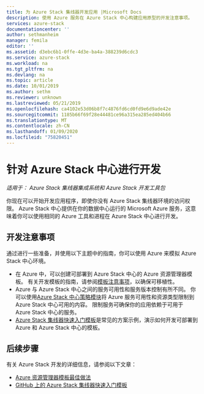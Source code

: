 ```yaml
---
title: 为 Azure Stack 集线器开发应用 |Microsoft Docs
description: 使用 Azure 服务在 Azure Stack 中心构建应用原型的开发注意事项。
services: azure-stack
documentationcenter: ''
author: sethmanheim
manager: femila
editor: ''
ms.assetid: d3ebc6b1-0ffe-4d3e-ba4a-388239d6cdc3
ms.service: azure-stack
ms.workload: na
ms.tgt_pltfrm: na
ms.devlang: na
ms.topic: article
ms.date: 10/01/2019
ms.author: sethm
ms.reviewer: unknown
ms.lastreviewed: 05/21/2019
ms.openlocfilehash: ca4102e53d06b8f7c4876fd6cd0fd9e6d9ade42e
ms.sourcegitcommit: 1185b66f69f28e44481ce96a315ea285ed404b66
ms.translationtype: MT
ms.contentlocale: zh-CN
ms.lasthandoff: 01/09/2020
ms.locfileid: "75820451"
---
```

# <a name="develop-for-azure-stack-hub"></a>针对 Azure Stack 中心进行开发

*适用于： Azure Stack 集线器集成系统和 Azure Stack 开发工具包*

你现在可以开始开发应用程序，即使你没有 Azure Stack 集线器环境的访问权限。 Azure Stack 中心提供在你的数据中心运行的 Microsoft Azure 服务，这意味着你可以使用相同的 Azure 工具和进程在 Azure Stack 中心进行开发。

## <a name="development-considerations"></a>开发注意事项

通过进行一些准备，并使用以下主题中的指南，你可以使用 Azure 来模拟 Azure Stack 中心环境。

* 在 Azure 中，可以创建可部署到 Azure Stack 中心的 Azure 资源管理器模板。 有关开发模板的指南，请参阅[模板注意事项](azure-stack-develop-templates.md)，以确保可移植性。
* Azure 与 Azure Stack 中心之间的服务可用性和服务版本控制有所不同。 你可以使用[Azure Stack 中心策略模块](azure-stack-policy-module.md)将 Azure 服务可用性和资源类型限制到 Azure Stack 中心可用的内容。 限制服务可确保你的应用依赖于可用于 Azure Stack 中心的服务。
* [Azure Stack 集线器快速入门模板](https://github.com/Azure/AzureStack-QuickStart-Templates)是常见的方案示例，演示如何开发可部署到 Azure 和 Azure Stack 中心的模板。

## <a name="next-steps"></a>后续步骤

有关 Azure Stack 开发的详细信息，请参阅以下文章：

* [Azure 资源管理器模板最佳做法](azure-stack-develop-templates.md)
* [GitHub 上的 Azure Stack 集线器快速入门模板](https://github.com/Azure/AzureStack-QuickStart-Templates)
